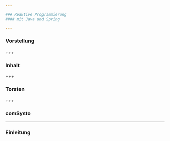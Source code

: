 ```yaml
---

### Reaktive Programmierung 
#### mit Java und Spring

---
```


### Vorstellung

+++

### Inhalt

+++

### Torsten

+++

### comSysto

---

### Einleitung
